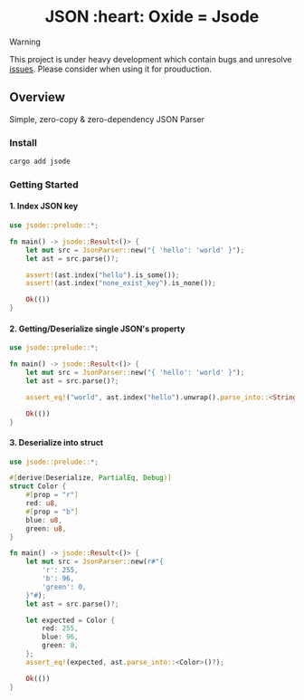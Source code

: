 <h1 align="center">JSON :heart: Oxide = Jsode</h1>

> [!WARNING]
> This project is under heavy development which contain bugs and unresolve [issues](https://github.com/taminhtienhai/jsode/issues/2). Please consider when using it for prouduction. 

## Overview

Simple, zero-copy & zero-dependency JSON Parser

### Install

```bash
cargo add jsode
```

### Getting Started

#### 1. Index JSON key

```rust
use jsode::prelude::*;

fn main() -> jsode::Result<()> {
    let mut src = JsonParser::new("{ 'hello': 'world' }");
    let ast = src.parse()?;

    assert!(ast.index("hello").is_some());
    assert!(ast.index("none_exist_key").is_none());

    Ok(())
}
```

#### 2. Getting/Deserialize single JSON's property

```rust
use jsode::prelude::*;

fn main() -> jsode::Result<()> {
    let mut src = JsonParser::new("{ 'hello': 'world' }");
    let ast = src.parse()?;

    assert_eq!("world", ast.index("hello").unwrap().parse_into::<String>()?);

    Ok(())
}
```

#### 3. Deserialize into struct

```rust
use jsode::prelude::*;

#[derive(Deserialize, PartialEq, Debug)]
struct Color {
    #[prop = "r"]
    red: u8,
    #[prop = "b"]
    blue: u8,
    green: u8,
}

fn main() -> jsode::Result<()> {
    let mut src = JsonParser::new(r#"{
        'r': 255,
        'b': 96,
        'green': 0,
    }"#);
    let ast = src.parse()?;

    let expected = Color {
        red: 255,
        blue: 96,
        green: 0,
    };
    assert_eq!(expected, ast.parse_into::<Color>()?);

    Ok(())
}
```